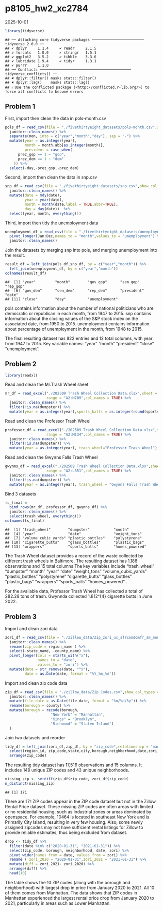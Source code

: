 p8105_hw2_xc2784
================
2025-10-01

``` r
library(tidyverse)
```

    ## ── Attaching core tidyverse packages ──────────────────────── tidyverse 2.0.0 ──
    ## ✔ dplyr     1.1.4     ✔ readr     2.1.5
    ## ✔ forcats   1.0.0     ✔ stringr   1.5.1
    ## ✔ ggplot2   3.5.2     ✔ tibble    3.3.0
    ## ✔ lubridate 1.9.4     ✔ tidyr     1.3.1
    ## ✔ purrr     1.1.0     
    ## ── Conflicts ────────────────────────────────────────── tidyverse_conflicts() ──
    ## ✖ dplyr::filter() masks stats::filter()
    ## ✖ dplyr::lag()    masks stats::lag()
    ## ℹ Use the conflicted package (<http://conflicted.r-lib.org/>) to force all conflicts to become errors

## Problem 1

First, import then clean the data in pols-month.csv

``` r
pols_df = read_csv(file = "./fivethirtyeight_datasets/pols-month.csv",show_col_types = FALSE) %>% 
  janitor::clean_names() %>% 
  separate(mon, into = c("year","month","day"), sep = "-") %>% 
  mutate(year = as.integer(year), 
         month = month.abb[as.integer(month)],
         president = case_when(
      prez_gop == 1 ~ "gop",
      prez_dem == 1 ~ "dem"
    )) %>%
  select(-day,-prez_gop,-prez_dem)
```

Second, import then clean the data in snp.csv

``` r
snp_df = read_csv(file = "./fivethirtyeight_datasets/snp.csv",show_col_types = FALSE) %>% 
  janitor::clean_names() %>% 
  mutate(date = mdy(date),
         year = year(date), 
         month = month(date,label = TRUE,abbr=TRUE),
         day = day(date))  %>% 
  select(year, month, everything())
```

Third, import then tidy the unemployment data

``` r
unemployment_df = read_csv(file = "./fivethirtyeight_datasets/unemployment.csv", show_col_types = FALSE) %>% 
  pivot_longer(Jan:Dec,names_to = "month",values_to = "unemployment") %>%
  janitor::clean_names() 
```

Join the datasets by merging snp into pols, and merging unemployment
into the result.

``` r
result_df = left_join(pols_df,snp_df, by = c("year","month")) %>% 
  left_join(unemployment_df, by = c("year","month"))
colnames(result_df)
```

    ##  [1] "year"         "month"        "gov_gop"      "sen_gop"      "rep_gop"     
    ##  [6] "gov_dem"      "sen_dem"      "rep_dem"      "president"    "date"        
    ## [11] "close"        "day"          "unemployment"

pols contains information about the number of national politicians who
are democratic or republican in each month, from 1947 to 2015. snp
contains information about the closing values of the S&P stock index on
the associated date, from 1950 to 2015. unemployment contains
information about percentage of unemployment in the month, from 1948 to
2015.

The final resulting dataset has 822 entries and 12 total columns, with
year from 1947 to 2015. Key variable names: “year” “month” “president”
“close” “unemployment”.

## Problem 2

``` r
library(readxl)
```

Read and clean the Mr.Trash Wheel sheet

``` r
mr_df = read_excel("./202509 Trash Wheel Collection Data.xlsx",sheet = "Mr. Trash Wheel",
                   range = "A2:N709",col_names = TRUE) %>% 
  janitor::clean_names() %>% 
  filter(!is.na(dumpster)) %>%
  mutate(year = as.integer(year),sports_balls = as.integer(round(sports_balls, 0)),trash_wheel = "Mr. Trash Wheel")
```

Read and clean the Professor Trash Wheel

``` r
professor_df = read_excel("./202509 Trash Wheel Collection Data.xlsx",sheet = "Professor Trash Wheel",
                   range = "A2:M134",col_names = TRUE) %>% 
  janitor::clean_names() %>% 
  filter(!is.na(dumpster)) %>% 
  mutate(year = as.integer(year), trash_wheel="Professor Trash Wheel")
```

Read and clean the Gwynns Falls Trash Wheel

``` r
gwynns_df = read_excel("./202509 Trash Wheel Collection Data.xlsx",sheet = "Gwynns Falls Trash Wheel",
                   range = "A2:L351",col_names = TRUE) %>% 
  janitor::clean_names() %>% 
  filter(!is.na(dumpster)) %>% 
  mutate(year = as.integer(year), trash_wheel = "Gwynns Falls Trash Wheel")
```

Bind 3 datasets

``` r
ts_final = 
  bind_rows(mr_df, professor_df, gwynns_df) %>% 
  janitor::clean_names() %>% 
  select(trash_wheel, everything())
colnames(ts_final)
```

    ##  [1] "trash_wheel"        "dumpster"           "month"             
    ##  [4] "year"               "date"               "weight_tons"       
    ##  [7] "volume_cubic_yards" "plastic_bottles"    "polystyrene"       
    ## [10] "cigarette_butts"    "glass_bottles"      "plastic_bags"      
    ## [13] "wrappers"           "sports_balls"       "homes_powered"

The Trash Wheel dataset provides a record of the waste collected by
different trash wheels in Baltimore. The resulting dataset has 1,188
observations and 15 total columns.The key variables include
“trash_wheel” “dumpster” “month” “year” “date” “weight_tons”
“volume_cubic_yards” “plastic_bottles” “polystyrene” “cigarette_butts”
“glass_bottles” “plastic_bags” “wrappers” “sports_balls” “homes_powered”
.

For the available data, Professor Trash Wheel has collected a total of
282.26 tons of trash. Gwynnda collected 1.812^{4} cigarette butts in
June 2022.

## Problem 3

Import and clean zori data

``` r
zori_df = read_csv(file = "./zillow_data/Zip_zori_uc_sfrcondomfr_sm_month_NYC.csv",show_col_types = FALSE) %>% 
  janitor::clean_names() %>% 
  rename(zip_code = region_name ) %>% 
  select(-state_name, -county_name) %>% 
  pivot_longer(cols = starts_with("x"),
               names_to = "date",
               values_to = "zori") %>% 
  mutate(date = str_remove(date, "^x"), 
         date = as.Date(date, format = "%Y_%m_%d"))  
```

Import and clean zip code data

``` r
zip_df = read_csv(file = "./zillow_data/Zip Codes.csv",show_col_types = FALSE) %>% 
  janitor::clean_names() %>% 
  mutate(file_date = as.Date(file_date, format = "%m/%d/%y")) %>% 
  rename(borough = county) %>%
  mutate(borough = recode(borough,
                     "New York" = "Manhattan",
                     "Kings" = "Brooklyn",
                     "Richmond" = "Staten Island")
  )
```

Join two datasets and reorder

``` r
tidy_df = left_join(zori_df,zip_df, by = "zip_code",relationship = "many-to-many") %>% 
  select(region_id, zip_code,state,city,borough,neighborhood,date,zori,everything()) %>% 
  arrange(zip_code)
```

The resulting tidy dataset has 17,516 observations and 15 columns. It
includes 149 unique ZIP codes and 43 unique neighborhoods.

``` r
missing_zip <- setdiff(zip_df$zip_code, zori_df$zip_code)
n_distinct(missing_zip)
```

    ## [1] 171

There are 171 ZIP codes appear in the ZIP code dataset but not in the
Zillow Rental Price dataset. These missing ZIP codes are often areas
with limited or no residential housing, such as industrial zones or
areas dominated by openspace. For example, 10464 is located in southeast
New York and is Primarily City Island, resulting in very few housing.
Also, some newly assigned zipcodes may not have sufficient rental
listings for Zillow to provide reliable estimates, thus being excluded
from dataset.

``` r
drop <- tidy_df %>%
  filter(date %in% c("2020-01-31", "2021-01-31")) %>%
  select(zip_code, borough, neighborhood, date, zori) %>%
  pivot_wider(names_from = date, values_from = zori) %>%
  rename ( zori_2020 = "2020-01-31",zori_2021 = "2021-01-31") %>% 
  mutate(diff = zori_2021- zori_2020) %>% 
  arrange(diff) %>% 
  head(10)
```

The table shows the 10 ZIP codes (along with the borough and
neighborhood) with largest drop in price from January 2020 to 2021. All
10 of them comes from Manhattan. The data shows that ZIP codes in
Manhattan experienced the largest rental price drop from January 2020 to
2021, particularly in areas such as Lower Manhattan.
